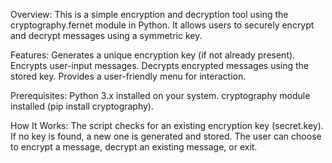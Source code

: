 Overview:
This is a simple encryption and decryption tool using the cryptography.fernet module in Python. It allows users to securely encrypt and decrypt messages using a symmetric key.

Features:
Generates a unique encryption key (if not already present).
Encrypts user-input messages.
Decrypts encrypted messages using the stored key.
Provides a user-friendly menu for interaction.

Prerequisites:
Python 3.x installed on your system.
cryptography module installed (pip install cryptography).

How It Works:
The script checks for an existing encryption key (secret.key).
If no key is found, a new one is generated and stored.
The user can choose to encrypt a message, decrypt an existing message, or exit.
